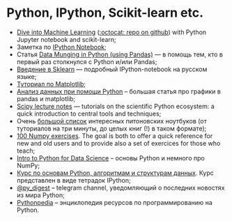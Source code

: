 # Python, IPython, Scikit-learn etc.

* [Dive into Machine Learning](http://hangtwenty.github.io/dive-into-machine-learning/) ([:octocat: repo on github](https://github.com/hangtwenty/dive-into-machine-learning)) with Python Jupyter notebook and scikit-learn;
* Заметка по [IPython Notebook](http://re9ulus.github.io/2016/01/09/ipython-notebook/);
* Статья [Data Munging in Python (using Pandas)](http://www.analyticsvidhya.com/blog/2014/09/data-munging-python-using-pandas-baby-steps-python/) — в помощь тем, кто в первый раз столкнулся с Python и/или Pandas;
* [Введение в Sklearn](https://github.com/Dyakonov/notebooks/blob/master/dj_sklearn_intro.ipynb) — подробный IPython-notebook на русском языке;
* [Туториал по Matplotlib](http://www.labri.fr/perso/nrougier/teaching/matplotlib/matplotlib.html);
* [Анализ данных при помощи Python](http://playittodeath.ru/анализ-данных-при-помощи-python-графики-в-pandas/) – большая статья про графики в pandas и matplotlib;
* [Scipy lecture notes](http://www.scipy-lectures.org/index.html) — tutorials on the scientific Python ecosystem: a quick introduction to central tools and techniques;
* Очень [большой список](https://github.com/ipython/ipython/wiki/A-gallery-of-interesting-IPython-Notebooks) интересных питоновских ноутбуков (от туториалов на три минуты, до целых книг (!) в таком формате);
* [100 Numpy exercises](http://www.labri.fr/perso/nrougier/teaching/numpy.100/index.html). The goal is both to offer a quick reference for new and old users and to provide also a set of exercices for those who teach;
* [Intro to Python for Data Science](https://www.datacamp.com/courses/intro-to-python-for-data-science) – основы Python и немного про NumPy;
* [Курс по основам Python, алгоритмам и структурам данных](https://github.com/Yorko/python_intro). Курс представлен в виде тетрадок IPython;
* [@py_digest](https://telegram.me/py_digest) – telegram channel, уведомляющий о последних новостях из мира Python;
* [Pythonpedia](https://pythonpedia.com/) – энциклопедия ресурсов по программированию на Python.
